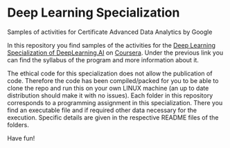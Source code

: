 # Deep Learning Specialization
Samples of activities for Certificate Advanced Data Analytics by Google 

In this repository you find samples of the activities for the [Deep Learning Specialization of DeepLearning.AI](https://www.deeplearning.ai/courses/deep-learning-specialization/) on [Coursera](https://www.coursera.org/). Under the previous link you can find the syllabus of the program and more information about it.

The ethical code for this specialization does not allow the publication of code. Therefore the code has been compiled/packed for you to be able to clone the repo and run this on your own LINUX machine (an up to date distribution should make it with no issues). Each folder in this repository corresponds to a programming  assignment in this specialization. There you find an executable file and if required other data necessary for the execution. Specific details are given in the respective README files of the folders.

Have fun!
